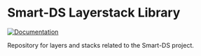 # Smart-DS Layerstack Library

[![Documentation](https://img.shields.io/badge/docs-ready-blue.svg)](http://smart-ds.github.io/smartds-layerstack-library)

Repository for layers and stacks related to the Smart-DS project.
